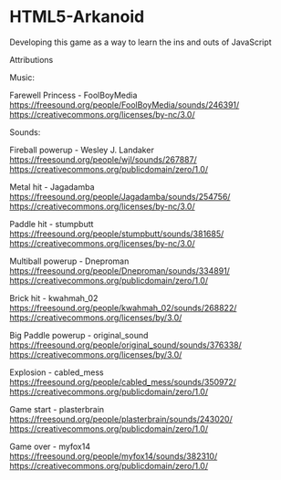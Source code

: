 # HTML5-Arkanoid
Developing this game as a way to learn the ins and outs of JavaScript


Attributions

Music:

Farewell Princess - FoolBoyMedia
https://freesound.org/people/FoolBoyMedia/sounds/246391/
https://creativecommons.org/licenses/by-nc/3.0/

Sounds:

Fireball powerup - Wesley J. Landaker
https://freesound.org/people/wjl/sounds/267887/
https://creativecommons.org/publicdomain/zero/1.0/

Metal hit - Jagadamba
https://freesound.org/people/Jagadamba/sounds/254756/
https://creativecommons.org/licenses/by-nc/3.0/

Paddle hit - stumpbutt
https://freesound.org/people/stumpbutt/sounds/381685/
https://creativecommons.org/licenses/by-nc/3.0/

Multiball powerup - Dneproman
https://freesound.org/people/Dneproman/sounds/334891/
https://creativecommons.org/publicdomain/zero/1.0/

Brick hit - kwahmah_02
https://freesound.org/people/kwahmah_02/sounds/268822/
https://creativecommons.org/licenses/by/3.0/

Big Paddle powerup - original_sound
https://freesound.org/people/original_sound/sounds/376338/
https://creativecommons.org/licenses/by/3.0/

Explosion - cabled_mess
https://freesound.org/people/cabled_mess/sounds/350972/
https://creativecommons.org/publicdomain/zero/1.0/

Game start - plasterbrain
https://freesound.org/people/plasterbrain/sounds/243020/
https://creativecommons.org/publicdomain/zero/1.0/

Game over - myfox14
https://freesound.org/people/myfox14/sounds/382310/
https://creativecommons.org/publicdomain/zero/1.0/